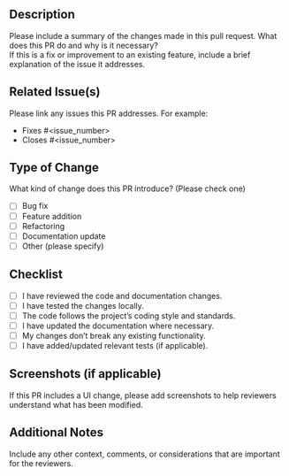 ## Description

Please include a summary of the changes made in this pull request. What does this PR do and why is it necessary?  
If this is a fix or improvement to an existing feature, include a brief explanation of the issue it addresses.

## Related Issue(s)

Please link any issues this PR addresses. For example:
- Fixes #<issue_number>
- Closes #<issue_number>

## Type of Change

What kind of change does this PR introduce? (Please check one)

- [ ] Bug fix
- [ ] Feature addition
- [ ] Refactoring
- [ ] Documentation update
- [ ] Other (please specify)

## Checklist

- [ ] I have reviewed the code and documentation changes.
- [ ] I have tested the changes locally.
- [ ] The code follows the project’s coding style and standards.
- [ ] I have updated the documentation where necessary.
- [ ] My changes don’t break any existing functionality.
- [ ] I have added/updated relevant tests (if applicable).

## Screenshots (if applicable)

If this PR includes a UI change, please add screenshots to help reviewers understand what has been modified.

## Additional Notes

Include any other context, comments, or considerations that are important for the reviewers.
